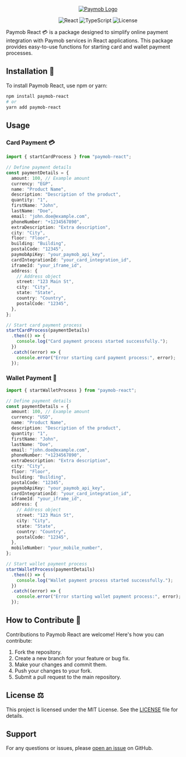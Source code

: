 <!-- markdownlint-disable-next-line -->
<p align="center">
  <a href="https://seifradwane.com/" rel="noopener" target="_blank"><img  src="https://media.publit.io/file/paymob-logo.webp" alt="Paymob Logo"></a>
</p>

<p align="center">
  <img src="https://img.shields.io/badge/React-61DAFB?style=flat-square&logo=react&logoColor=black" alt="React">
  <img src="https://img.shields.io/badge/TypeScript-3178C6?style=flat-square&logo=typescript&logoColor=white" alt="TypeScript">
  <img src="https://img.shields.io/badge/License-MIT-blue.svg?style=flat-square" alt="License">
</p>

Paymob React 💳 is a package designed to simplify online payment integration with Paymob services in React applications. This package provides easy-to-use functions for starting card and wallet payment processes.

## Installation 🔨

To install Paymob React, use npm or yarn:

```bash
npm install paymob-react
# or
yarn add paymob-react
```

## Usage

### Card Payment 💳

```typescript
import { startCardProcess } from "paymob-react";

// Define payment details
const paymentDetails = {
  amount: 100, // Example amount
  currency: "EGP",
  name: "Product Name",
  description: "Description of the product",
  quantity: "1",
  firstName: "John",
  lastName: "Doe",
  email: "john.doe@example.com",
  phoneNumber: "+1234567890",
  extraDescription: "Extra description",
  city: "City",
  floor: "Floor",
  building: "Building",
  postalCode: "12345",
  paymobApiKey: "your_paymob_api_key",
  cardIntegrationId: "your_card_integration_id",
  iframeId: "your_iframe_id",
  address: {
    // Address object
    street: "123 Main St",
    city: "City",
    state: "State",
    country: "Country",
    postalCode: "12345",
  },
};

// Start card payment process
startCardProcess(paymentDetails)
  .then(() => {
    console.log("Card payment process started successfully.");
  })
  .catch((error) => {
    console.error("Error starting card payment process:", error);
  });
```

### Wallet Payment 💸

```typescript
import { startWalletProcess } from "paymob-react";

// Define payment details
const paymentDetails = {
  amount: 100, // Example amount
  currency: "USD",
  name: "Product Name",
  description: "Description of the product",
  quantity: "1",
  firstName: "John",
  lastName: "Doe",
  email: "john.doe@example.com",
  phoneNumber: "+1234567890",
  extraDescription: "Extra description",
  city: "City",
  floor: "Floor",
  building: "Building",
  postalCode: "12345",
  paymobApiKey: "your_paymob_api_key",
  cardIntegrationId: "your_card_integration_id",
  iframeId: "your_iframe_id",
  address: {
    // Address object
    street: "123 Main St",
    city: "City",
    state: "State",
    country: "Country",
    postalCode: "12345",
  },
  mobileNumber: "your_mobile_number",
};

// Start wallet payment process
startWalletProcess(paymentDetails)
  .then(() => {
    console.log("Wallet payment process started successfully.");
  })
  .catch((error) => {
    console.error("Error starting wallet payment process:", error);
  });
```

## How to Contribute 🤝

Contributions to Paymob React are welcome! Here's how you can contribute:

1. Fork the repository.
2. Create a new branch for your feature or bug fix.
3. Make your changes and commit them.
4. Push your changes to your fork.
5. Submit a pull request to the main repository.

## License ⚖️

This project is licensed under the MIT License. See the [LICENSE](LICENSE) file for details.

## Support

For any questions or issues, please [open an issue](https://github.com/seifeldinio/paymob-react/issues) on GitHub.
